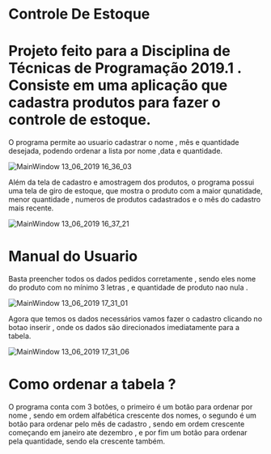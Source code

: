 # Controle De Estoque

# Projeto feito para a Disciplina de Técnicas de Programação 2019.1 . Consiste em uma aplicação que cadastra produtos para fazer o controle de estoque. 
O programa permite ao usuario cadastrar o nome , mês e quantidade desejada, podendo ordenar a lista por nome ,data e quantidade.


  ![MainWindow 13_06_2019 16_36_03](https://user-images.githubusercontent.com/51801013/59464549-20eb9e00-8dff-11e9-9873-61b2a18a7015.png)

Além da tela de cadastro e amostragem dos produtos, o programa possui uma tela de giro de estoque, que mostra o produto com a maior qunatidade, menor quantidade , numeros de produtos cadastrados e o mês do cadastro mais recente.


![MainWindow 13_06_2019 16_37_21](https://user-images.githubusercontent.com/51801013/59464876-fcdc8c80-8dff-11e9-956b-c858f58b0f0f.png)


# Manual do Usuario

Basta preencher todos os dados pedidos corretamente , sendo eles nome do produto com no mínimo 3 letras , e quantidade de produto nao nula .


![MainWindow 13_06_2019 17_31_01](https://user-images.githubusercontent.com/51801013/59465466-55f8f000-8e01-11e9-8f15-b45ab76d3112.png)

Agora que temos os dados necessários vamos fazer o cadastro clicando no botao inserir , onde os dados são direcionados imediatamente para a tabela. 


![MainWindow 13_06_2019 17_31_06](https://user-images.githubusercontent.com/51801013/59465773-049d3080-8e02-11e9-836f-9fd6c934ac32.png)

 # Como ordenar a tabela ?
 
 O programa conta com 3 botões, o primeiro é um botão para ordenar por nome , sendo em ordem alfabética crescente dos nomes, o segundo é um botão para ordenar pelo mês de cadastro , sendo em ordem crescente começando em janeiro ate dezembro , e por fim um botão para ordenar pela quantidade, sendo ela crescente também.
 
 
